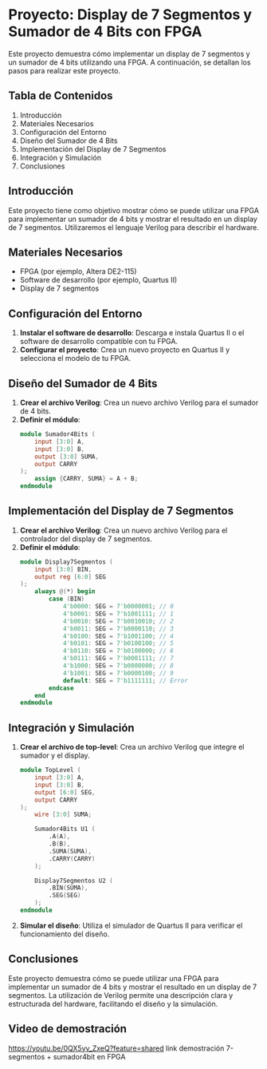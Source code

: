 # Proyecto: Display de 7 Segmentos y Sumador de 4 Bits con FPGA

Este proyecto demuestra cómo implementar un display de 7 segmentos y un sumador de 4 bits utilizando una FPGA. A continuación, se detallan los pasos para realizar este proyecto.

## Tabla de Contenidos
1. Introducción
2. Materiales Necesarios
3. Configuración del Entorno
4. Diseño del Sumador de 4 Bits
5. Implementación del Display de 7 Segmentos
6. Integración y Simulación
7. Conclusiones

## Introducción
Este proyecto tiene como objetivo mostrar cómo se puede utilizar una FPGA para implementar un sumador de 4 bits y mostrar el resultado en un display de 7 segmentos. Utilizaremos el lenguaje Verilog para describir el hardware.

## Materiales Necesarios
- FPGA (por ejemplo, Altera DE2-115)
- Software de desarrollo (por ejemplo, Quartus II)
- Display de 7 segmentos

## Configuración del Entorno
1. **Instalar el software de desarrollo**: Descarga e instala Quartus II o el software de desarrollo compatible con tu FPGA.
2. **Configurar el proyecto**: Crea un nuevo proyecto en Quartus II y selecciona el modelo de tu FPGA.

## Diseño del Sumador de 4 Bits
1. **Crear el archivo Verilog**: Crea un nuevo archivo Verilog para el sumador de 4 bits.
2. **Definir el módulo**:
    ```verilog
    module Sumador4Bits (
        input [3:0] A,
        input [3:0] B,
        output [3:0] SUMA,
        output CARRY
    );
        assign {CARRY, SUMA} = A + B;
    endmodule
    ```

## Implementación del Display de 7 Segmentos
1. **Crear el archivo Verilog**: Crea un nuevo archivo Verilog para el controlador del display de 7 segmentos.
2. **Definir el módulo**:
    ```verilog
    module Display7Segmentos (
        input [3:0] BIN,
        output reg [6:0] SEG
    );
        always @(*) begin
            case (BIN)
                4'b0000: SEG = 7'b0000001; // 0
                4'b0001: SEG = 7'b1001111; // 1
                4'b0010: SEG = 7'b0010010; // 2
                4'b0011: SEG = 7'b0000110; // 3
                4'b0100: SEG = 7'b1001100; // 4
                4'b0101: SEG = 7'b0100100; // 5
                4'b0110: SEG = 7'b0100000; // 6
                4'b0111: SEG = 7'b0001111; // 7
                4'b1000: SEG = 7'b0000000; // 8
                4'b1001: SEG = 7'b0000100; // 9
                default: SEG = 7'b1111111; // Error
            endcase
        end
    endmodule
    ```

## Integración y Simulación
1. **Crear el archivo de top-level**: Crea un archivo Verilog que integre el sumador y el display.
    ```verilog
    module TopLevel (
        input [3:0] A,
        input [3:0] B,
        output [6:0] SEG,
        output CARRY
    );
        wire [3:0] SUMA;

        Sumador4Bits U1 (
            .A(A),
            .B(B),
            .SUMA(SUMA),
            .CARRY(CARRY)
        );

        Display7Segmentos U2 (
            .BIN(SUMA),
            .SEG(SEG)
        );
    endmodule
    ```
2. **Simular el diseño**: Utiliza el simulador de Quartus II para verificar el funcionamiento del diseño.

## Conclusiones
Este proyecto demuestra cómo se puede utilizar una FPGA para implementar un sumador de 4 bits y mostrar el resultado en un display de 7 segmentos. La utilización de Verilog permite una descripción clara y estructurada del hardware, facilitando el diseño y la simulación.

## Video de demostración

https://youtu.be/0QX5yv_ZxeQ?feature=shared link demostración 7-segmentos + sumador4bit en FPGA
